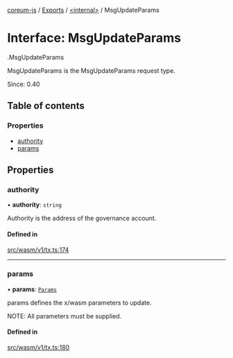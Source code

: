 [coreum-js](../README.md) / [Exports](../modules.md) / [<internal\>](../modules/internal_.md) / MsgUpdateParams

# Interface: MsgUpdateParams

[<internal>](../modules/internal_.md).MsgUpdateParams

MsgUpdateParams is the MsgUpdateParams request type.

Since: 0.40

## Table of contents

### Properties

- [authority](internal_.MsgUpdateParams-3.md#authority)
- [params](internal_.MsgUpdateParams-3.md#params)

## Properties

### authority

• **authority**: `string`

Authority is the address of the governance account.

#### Defined in

[src/wasm/v1/tx.ts:174](https://github.com/CooperFoundation/coreum-js/blob/f8fbe50/src/wasm/v1/tx.ts#L174)

___

### params

• **params**: [`Params`](../modules/internal_.md#params-5)

params defines the x/wasm parameters to update.

NOTE: All parameters must be supplied.

#### Defined in

[src/wasm/v1/tx.ts:180](https://github.com/CooperFoundation/coreum-js/blob/f8fbe50/src/wasm/v1/tx.ts#L180)
